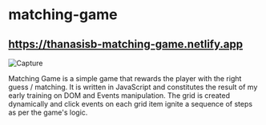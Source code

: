 # matching-game

## https://thanasisb-matching-game.netlify.app

![Capture](https://user-images.githubusercontent.com/91921066/167690302-f1df40bc-b2a4-4730-ad0b-272486f340c1.PNG)

Matching Game is a simple game that rewards the player with the right guess / matching.
It is written in JavaScript and constitutes the result of my early training on DOM and Events manipulation. 
The grid is created dynamically and click events on each grid item ignite a sequence of steps as per the game's logic.
